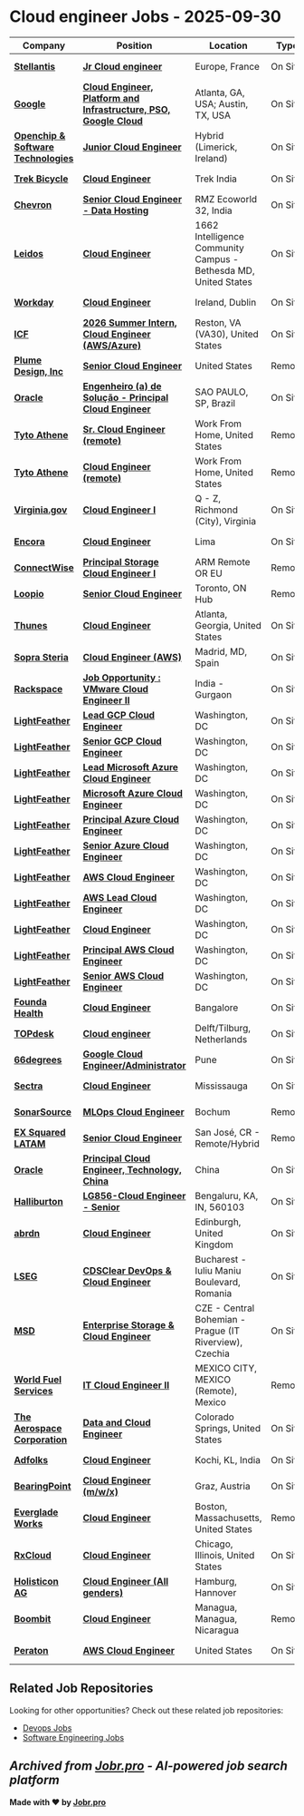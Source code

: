 # Cloud engineer Jobs - 2025-09-30

| Company | Position | Location | Type | Date |
| ------- | -------- | -------- | ---- | ------ |
| **[Stellantis](https://www.stellantis.com/)** | **[Jr Cloud engineer](https://jobr.pro/job/29074163/jr-cloud-engineer?utm_source=github&utm_medium=repo&utm_campaign=github-cloud-engineering-jobs)** | Europe, France | On Site | Sep 30 |
| **[Google](https://www.google.com/)** | **[Cloud Engineer, Platform and Infrastructure, PSO, Google Cloud](https://jobr.pro/job/29035120/cloud-engineer-platform-and-infrastructure-pso-google-cloud?utm_source=github&utm_medium=repo&utm_campaign=github-cloud-engineering-jobs)** | Atlanta, GA, USA; Austin, TX, USA | On Site | Sep 30 |
| **[Openchip & Software Technologies](https://openchip.com/)** | **[Junior Cloud Engineer](https://jobr.pro/job/28989227/junior-cloud-engineer?utm_source=github&utm_medium=repo&utm_campaign=github-cloud-engineering-jobs)** | Hybrid (Limerick, Ireland) | On Site | Sep 30 |
| **[Trek Bicycle](https://www.trekbikes.com/)** | **[Cloud Engineer](https://jobr.pro/job/29040911/cloud-engineer?utm_source=github&utm_medium=repo&utm_campaign=github-cloud-engineering-jobs)** | Trek India | On Site | Sep 30 |
| **[Chevron](https://www.chevron.com/)** | **[Senior Cloud Engineer - Data Hosting](https://jobr.pro/job/29039344/senior-cloud-engineer-data-hosting?utm_source=github&utm_medium=repo&utm_campaign=github-cloud-engineering-jobs)** | RMZ Ecoworld 32, India | On Site | Sep 30 |
| **[Leidos](https://www.leidos.com/)** | **[Cloud Engineer](https://jobr.pro/job/29076051/cloud-engineer?utm_source=github&utm_medium=repo&utm_campaign=github-cloud-engineering-jobs)** | 1662 Intelligence Community Campus - Bethesda MD, United States | On Site | Sep 30 |
| **[Workday](https://www.workday.com/)** | **[Cloud Engineer](https://jobr.pro/job/29076319/cloud-engineer?utm_source=github&utm_medium=repo&utm_campaign=github-cloud-engineering-jobs)** | Ireland, Dublin | On Site | Sep 30 |
| **[ICF](https://www.icf.com/)** | **[2026 Summer Intern, Cloud Engineer (AWS/Azure)](https://jobr.pro/job/29075819/2026-summer-intern-cloud-engineer-awsazure?utm_source=github&utm_medium=repo&utm_campaign=github-cloud-engineering-jobs)** | Reston, VA (VA30), United States | On Site | Sep 30 |
| **[Plume Design, Inc](https://www.plume.com/)** | **[Senior Cloud Engineer](https://jobr.pro/job/28992697/senior-cloud-engineer?utm_source=github&utm_medium=repo&utm_campaign=github-cloud-engineering-jobs)** | United States | Remote | Sep 29 |
| **[Oracle](https://www.oracle.com/)** | **[Engenheiro (a) de Solução - Principal Cloud Engineer](https://jobr.pro/job/29038118/engenheiro-a-de-solucao-principal-cloud-engineer?utm_source=github&utm_medium=repo&utm_campaign=github-cloud-engineering-jobs)** | SAO PAULO, SP, Brazil | On Site | Sep 29 |
| **[Tyto Athene](https://gotyto.com/)** | **[Sr. Cloud Engineer (remote)](https://jobr.pro/job/28975714/sr-cloud-engineer-remote?utm_source=github&utm_medium=repo&utm_campaign=github-cloud-engineering-jobs)** | Work From Home, United States | Remote | Sep 29 |
| **[Tyto Athene](https://gotyto.com/)** | **[Cloud Engineer (remote)](https://jobr.pro/job/28975703/cloud-engineer-remote?utm_source=github&utm_medium=repo&utm_campaign=github-cloud-engineering-jobs)** | Work From Home, United States | Remote | Sep 29 |
| **[Virginia.gov](https://www.virginia.gov/)** | **[Cloud Engineer I](https://jobr.pro/job/29032733/cloud-engineer-i?utm_source=github&utm_medium=repo&utm_campaign=github-cloud-engineering-jobs)** | Q - Z, Richmond (City), Virginia | On Site | Sep 29 |
| **[Encora](https://www.encora.com/)** | **[Cloud Engineer](https://jobr.pro/job/28996855/cloud-engineer?utm_source=github&utm_medium=repo&utm_campaign=github-cloud-engineering-jobs)** | Lima | On Site | Sep 29 |
| **[ConnectWise](https://www.connectwise.com/)** | **[Principal Storage Cloud Engineer I](https://jobr.pro/job/29009475/principal-storage-cloud-engineer-i?utm_source=github&utm_medium=repo&utm_campaign=github-cloud-engineering-jobs)** | ARM Remote OR EU | Remote | Sep 29 |
| **[Loopio](https://loopio.com/)** | **[Senior Cloud Engineer](https://jobr.pro/job/29000015/senior-cloud-engineer?utm_source=github&utm_medium=repo&utm_campaign=github-cloud-engineering-jobs)** | Toronto, ON Hub | Remote | Sep 29 |
| **[Thunes](https://www.thunes.com/)** | **[Cloud Engineer](https://jobr.pro/job/28993243/cloud-engineer?utm_source=github&utm_medium=repo&utm_campaign=github-cloud-engineering-jobs)** | Atlanta, Georgia, United States | On Site | Sep 29 |
| **[Sopra Steria](https://www.soprasteria.com)** | **[Cloud Engineer (AWS)](https://jobr.pro/job/29010012/cloud-engineer-aws?utm_source=github&utm_medium=repo&utm_campaign=github-cloud-engineering-jobs)** | Madrid, MD, Spain | On Site | Sep 29 |
| **[Rackspace](https://www.rackspace.com/)** | **[Job Opportunity : VMware Cloud Engineer II](https://jobr.pro/job/28993505/job-opportunity-vmware-cloud-engineer-ii?utm_source=github&utm_medium=repo&utm_campaign=github-cloud-engineering-jobs)** | India - Gurgaon | On Site | Sep 29 |
| **[LightFeather](https://lightfeather.io/)** | **[Lead GCP Cloud Engineer](https://jobr.pro/job/28992747/lead-gcp-cloud-engineer?utm_source=github&utm_medium=repo&utm_campaign=github-cloud-engineering-jobs)** | Washington, DC | On Site | Sep 29 |
| **[LightFeather](https://lightfeather.io/)** | **[Senior GCP Cloud Engineer](https://jobr.pro/job/28992755/senior-gcp-cloud-engineer?utm_source=github&utm_medium=repo&utm_campaign=github-cloud-engineering-jobs)** | Washington, DC | On Site | Sep 29 |
| **[LightFeather](https://lightfeather.io/)** | **[Lead Microsoft Azure Cloud Engineer](https://jobr.pro/job/28992748/lead-microsoft-azure-cloud-engineer?utm_source=github&utm_medium=repo&utm_campaign=github-cloud-engineering-jobs)** | Washington, DC | On Site | Sep 29 |
| **[LightFeather](https://lightfeather.io/)** | **[Microsoft Azure Cloud Engineer](https://jobr.pro/job/28992749/microsoft-azure-cloud-engineer?utm_source=github&utm_medium=repo&utm_campaign=github-cloud-engineering-jobs)** | Washington, DC | On Site | Sep 29 |
| **[LightFeather](https://lightfeather.io/)** | **[Principal Azure Cloud Engineer](https://jobr.pro/job/28992752/principal-azure-cloud-engineer?utm_source=github&utm_medium=repo&utm_campaign=github-cloud-engineering-jobs)** | Washington, DC | On Site | Sep 29 |
| **[LightFeather](https://lightfeather.io/)** | **[Senior Azure Cloud Engineer](https://jobr.pro/job/28992754/senior-azure-cloud-engineer?utm_source=github&utm_medium=repo&utm_campaign=github-cloud-engineering-jobs)** | Washington, DC | On Site | Sep 29 |
| **[LightFeather](https://lightfeather.io/)** | **[AWS Cloud Engineer](https://jobr.pro/job/28992737/aws-cloud-engineer?utm_source=github&utm_medium=repo&utm_campaign=github-cloud-engineering-jobs)** | Washington, DC | On Site | Sep 29 |
| **[LightFeather](https://lightfeather.io/)** | **[AWS Lead Cloud Engineer](https://jobr.pro/job/28992738/aws-lead-cloud-engineer?utm_source=github&utm_medium=repo&utm_campaign=github-cloud-engineering-jobs)** | Washington, DC | On Site | Sep 29 |
| **[LightFeather](https://lightfeather.io/)** | **[Cloud Engineer](https://jobr.pro/job/28992742/cloud-engineer?utm_source=github&utm_medium=repo&utm_campaign=github-cloud-engineering-jobs)** | Washington, DC | On Site | Sep 29 |
| **[LightFeather](https://lightfeather.io/)** | **[Principal AWS Cloud Engineer](https://jobr.pro/job/28992751/principal-aws-cloud-engineer?utm_source=github&utm_medium=repo&utm_campaign=github-cloud-engineering-jobs)** | Washington, DC | On Site | Sep 29 |
| **[LightFeather](https://lightfeather.io/)** | **[Senior AWS Cloud Engineer](https://jobr.pro/job/28992753/senior-aws-cloud-engineer?utm_source=github&utm_medium=repo&utm_campaign=github-cloud-engineering-jobs)** | Washington, DC | On Site | Sep 29 |
| **[Founda Health](https://www.foundahealth.com/)** | **[Cloud Engineer](https://jobr.pro/job/28992861/cloud-engineer?utm_source=github&utm_medium=repo&utm_campaign=github-cloud-engineering-jobs)** | Bangalore | On Site | Sep 29 |
| **[TOPdesk](https://www.topdesk.com/)** | **[Cloud engineer](https://jobr.pro/job/28946484/cloud-engineer?utm_source=github&utm_medium=repo&utm_campaign=github-cloud-engineering-jobs)** | Delft/Tilburg, Netherlands | On Site | Sep 29 |
| **[66degrees](https://66degrees.com/)** | **[Google Cloud Engineer/Administrator](https://jobr.pro/job/28999630/google-cloud-engineeradministrator?utm_source=github&utm_medium=repo&utm_campaign=github-cloud-engineering-jobs)** | Pune | On Site | Sep 29 |
| **[Sectra](https://sectra.com/)** | **[Cloud Engineer](https://jobr.pro/job/28976807/cloud-engineer?utm_source=github&utm_medium=repo&utm_campaign=github-cloud-engineering-jobs)** | Mississauga | On Site | Sep 29 |
| **[SonarSource](https://sonarsource.com/)** | **[MLOps Cloud Engineer](https://jobr.pro/job/28997815/mlops-cloud-engineer?utm_source=github&utm_medium=repo&utm_campaign=github-cloud-engineering-jobs)** | Bochum | Remote | Sep 29 |
| **[EX Squared LATAM](https://latam.exsquared.com/)** | **[Senior Cloud Engineer](https://jobr.pro/job/28994660/senior-cloud-engineer?utm_source=github&utm_medium=repo&utm_campaign=github-cloud-engineering-jobs)** | San José, CR - Remote/Hybrid | Remote | Sep 29 |
| **[Oracle](https://www.oracle.com/)** | **[Principal Cloud Engineer, Technology, China](https://jobr.pro/job/28939409/principal-cloud-engineer-technology-china?utm_source=github&utm_medium=repo&utm_campaign=github-cloud-engineering-jobs)** | China | On Site | Sep 29 |
| **[Halliburton](https://www.halliburton.com/)** | **[LG856-Cloud Engineer - Senior](https://jobr.pro/job/28905883/lg856-cloud-engineer-senior?utm_source=github&utm_medium=repo&utm_campaign=github-cloud-engineering-jobs)** | Bengaluru, KA, IN, 560103 | On Site | Sep 29 |
| **[abrdn](https://www.abrdn.com/)** | **[Cloud Engineer](https://jobr.pro/job/28980085/cloud-engineer?utm_source=github&utm_medium=repo&utm_campaign=github-cloud-engineering-jobs)** | Edinburgh, United Kingdom | On Site | Sep 29 |
| **[LSEG](https://www.lseg.com/)** | **[CDSClear DevOps & Cloud Engineer](https://jobr.pro/job/28973511/cdsclear-devops-cloud-engineer?utm_source=github&utm_medium=repo&utm_campaign=github-cloud-engineering-jobs)** | Bucharest - Iuliu Maniu Boulevard, Romania | On Site | Sep 29 |
| **[MSD](https://www.msd.com/)** | **[Enterprise Storage & Cloud Engineer](https://jobr.pro/job/28988380/enterprise-storage-cloud-engineer?utm_source=github&utm_medium=repo&utm_campaign=github-cloud-engineering-jobs)** | CZE - Central Bohemian - Prague (IT Riverview), Czechia | On Site | Sep 29 |
| **[World Fuel Services](https://www.wfscorp.com/)** | **[IT Cloud Engineer II](https://jobr.pro/job/28991087/it-cloud-engineer-ii?utm_source=github&utm_medium=repo&utm_campaign=github-cloud-engineering-jobs)** | MEXICO CITY, MEXICO (Remote), Mexico | Remote | Sep 29 |
| **[The Aerospace Corporation](https://www.aerospace.org/)** | **[Data and Cloud Engineer](https://jobr.pro/job/28991104/data-and-cloud-engineer?utm_source=github&utm_medium=repo&utm_campaign=github-cloud-engineering-jobs)** | Colorado Springs, United States | On Site | Sep 29 |
| **[Adfolks](https://adfolks.com/)** | **[Cloud Engineer](https://jobr.pro/job/28949020/cloud-engineer?utm_source=github&utm_medium=repo&utm_campaign=github-cloud-engineering-jobs)** | Kochi, KL, India | On Site | Sep 28 |
| **[BearingPoint](https://www.bearingpoint.com/)** | **[Cloud Engineer (m/w/x)](https://jobr.pro/job/28943666/cloud-engineer-mwx?utm_source=github&utm_medium=repo&utm_campaign=github-cloud-engineering-jobs)** | Graz, Austria | On Site | Sep 28 |
| **[Everglade Works](https://evergladeworks.com/)** | **[Cloud Engineer](https://jobr.pro/job/28918033/cloud-engineer?utm_source=github&utm_medium=repo&utm_campaign=github-cloud-engineering-jobs)** | Boston, Massachusetts, United States | Remote | Sep 28 |
| **[RxCloud](https://www.therxcloud.com/)** | **[Cloud Engineer](https://jobr.pro/job/28915479/cloud-engineer?utm_source=github&utm_medium=repo&utm_campaign=github-cloud-engineering-jobs)** | Chicago, Illinois, United States | On Site | Sep 28 |
| **[Holisticon AG](https://www.holisticon.de/)** | **[Cloud Engineer (All genders)](https://jobr.pro/job/28912705/cloud-engineer-all-genders?utm_source=github&utm_medium=repo&utm_campaign=github-cloud-engineering-jobs)** | Hamburg, Hannover | On Site | Sep 28 |
| **[Boombit](https://boombit.agency/)** | **[Cloud Engineer](https://jobr.pro/job/28910996/cloud-engineer?utm_source=github&utm_medium=repo&utm_campaign=github-cloud-engineering-jobs)** | Managua, Managua, Nicaragua | Remote | Sep 28 |
| **[Peraton](https://www.peraton.com/)** | **[AWS Cloud Engineer](https://jobr.pro/job/28908131/aws-cloud-engineer?utm_source=github&utm_medium=repo&utm_campaign=github-cloud-engineering-jobs)** | United States | On Site | Sep 27 |

## Related Job Repositories

Looking for other opportunities? Check out these related job repositories:

- [Devops Jobs](https://github.com/jobs-jobr-pro/DevOps-Jobs)
- [Software Engineering Jobs](https://github.com/jobs-jobr-pro/Software-Engineering-Jobs)



*Archived from [Jobr.pro](https://jobr.pro?utm_source=github&utm_medium=repo&utm_campaign=github-cloud-engineering-jobs) - AI-powered job search platform*
---

**Made with ❤️ by [Jobr.pro](https://jobr.pro?utm_source=github&utm_medium=repo&utm_campaign=github-cloud-engineering-jobs)**